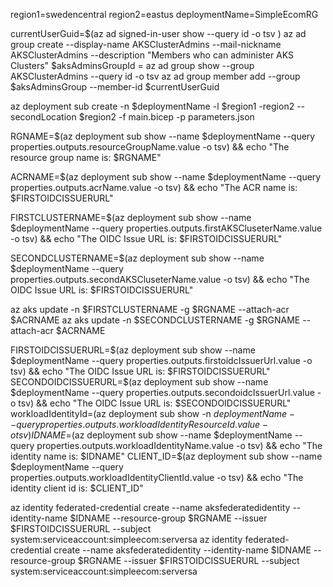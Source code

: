 region1=swedencentral
region2=eastus
deploymentName=SimpleEcomRG

currentUserGuid=$(az ad signed-in-user show --query id -o tsv ) 
az ad group create --display-name AKSClusterAdmins --mail-nickname AKSClusterAdmins --description "Members who can administer AKS Clusters"
$aksAdminsGroupId = az ad group show --group AKSClusterAdmins --query id -o tsv
az ad group member add --group $aksAdminsGroup --member-id $currentUserGuid

az deployment sub create -n $deploymentName -l $region1 -region2 --secondLocation $region2 -f main.bicep -p parameters.json

RGNAME=$(az deployment sub show --name $deploymentName --query properties.outputs.resourceGroupName.value -o tsv) && echo "The resource group name is: $RGNAME"
<!-- RGNAMECLUSTERTWO=$(az deployment sub show --name $deploymentName --query properties.outputs.rgSecondClusterName.value -o tsv) && echo "The resource group name is: $RGNAME" -->

ACRNAME=$(az deployment sub show --name $deploymentName --query properties.outputs.acrName.value -o tsv) && echo "The ACR name is: $FIRSTOIDCISSUERURL"

FIRSTCLUSTERNAME=$(az deployment sub show --name $deploymentName --query properties.outputs.firstAKSCluseterName.value -o tsv) && echo "The OIDC Issue URL is: $FIRSTOIDCISSUERURL"

SECONDCLUSTERNAME=$(az deployment sub show --name $deploymentName --query properties.outputs.secondAKSCluseterName.value -o tsv) && echo "The OIDC Issue URL is: $FIRSTOIDCISSUERURL"

az aks update -n $FIRSTCLUSTERNAME -g $RGNAME --attach-acr $ACRNAME
az aks update -n $SECONDCLUSTERNAME -g $RGNAME --attach-acr $ACRNAME
<!-- az aks update -n $SECONDCLUSTERNAME -g $RGNAMECLUSTERTWO --attach-acr $ACRNAME -->

FIRSTOIDCISSUERURL=$(az deployment sub show --name $deploymentName --query properties.outputs.firstoidcIssuerUrl.value -o tsv) && echo "The OIDC Issue URL is: $FIRSTOIDCISSUERURL"
SECONDOIDCISSUERURL=$(az deployment sub show --name $deploymentName --query properties.outputs.secondoidcIssuerUrl.value -o tsv) && echo "The OIDC Issue URL is: $SECONDOIDCISSUERURL"
workloadIdentityId=(az deployment sub show -n $deploymentName  --query properties.outputs.workloadIdentityResourceId.value -o tsv)
IDNAME=$(az deployment sub show --name $deploymentName --query properties.outputs.workloadIdentityName.value -o tsv) && echo "The identity name  is: $IDNAME"
CLIENT_ID=$(az deployment sub show --name $deploymentName --query properties.outputs.workloadIdentityClientId.value -o tsv) && echo "The identity client id is: $CLIENT_ID"


az identity federated-credential create --name aksfederatedidentity --identity-name $IDNAME --resource-group $RGNAME --issuer $FIRSTOIDCISSUERURL --subject system:serviceaccount:simpleecom:serversa
az identity federated-credential create --name aksfederatedidentity --identity-name $IDNAME --resource-group $RGNAME --issuer $FIRSTOIDCISSUERURL --subject system:serviceaccount:simpleecom:serversa